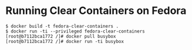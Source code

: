 # Running Clear Containers on Fedora

```
$ docker build -t fedora-clear-containers .
$ docker run -ti --privileged fedora-clear-containers
[root@b7112bca1772 /]# docker pull busybox
[root@b7112bca1772 /]# docker run -ti busybox
```
